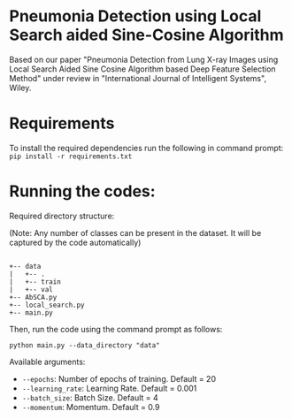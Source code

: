 # Pneumonia Detection using Local Search aided Sine-Cosine Algorithm
Based on our paper "Pneumonia Detection from Lung X-ray Images using Local Search Aided Sine Cosine Algorithm based Deep Feature Selection Method" under review in "International Journal of Intelligent Systems", Wiley.

# Requirements
To install the required dependencies run the following in command prompt:
`pip install -r requirements.txt`

# Running the codes:
Required directory structure:

(Note: Any number of classes can be present in the dataset. It will be captured by the code automatically)

```

+-- data
|   +-- .
|   +-- train
|   +-- val
+-- AbSCA.py
+-- local_search.py
+-- main.py

```
Then, run the code using the command prompt as follows:

`python main.py --data_directory "data"`

Available arguments:
- `--epochs`: Number of epochs of training. Default = 20
- `--learning_rate`: Learning Rate. Default = 0.001
- `--batch_size`: Batch Size. Default = 4
- `--momentum`: Momentum. Default = 0.9
